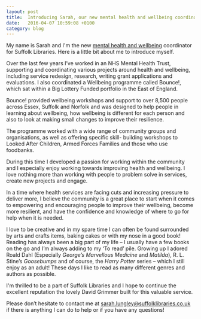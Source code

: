 ```yaml
---
layout: post
title:  Introducing Sarah, our new mental health and wellbeing coordinator
date:   2016-04-07 10:59:08 +0100
category: blog
---
```


My name is Sarah and I'm the new <a href="http://suffolklibraries.co.uk/community-services/mental-health-information-services">mental health and wellbeing</a> coordinator for Suffolk Libraries. Here is a little bit about me to introduce myself.

Over the last few years I’ve worked in an NHS Mental Health Trust, supporting and coordinating various projects around health and wellbeing, including service redesign, research, writing grant applications and evaluations. I also coordinated a Wellbeing programme called Bounce!, which sat within a Big Lottery Funded portfolio in the East of England.

Bounce! provided wellbeing workshops and support to over 8,500 people across Essex, Suffolk and Norfolk and was designed to help people in learning about wellbeing, how wellbeing is different for each person and also to look at making small changes to improve their resilience.

The programme worked with a wide range of community groups and organisations, as well as offering specific skill- building workshops to Looked After Children, Armed Forces Families and those who use foodbanks.

During this time I developed a passion for working within the community and I especially enjoy working towards improving health and wellbeing. I love nothing more than working with people to problem solve in services, create new projects and engage.

In a time where health services are facing cuts and increasing pressure to deliver more, I believe the community is a great place to start when it comes to empowering and encouraging people to improve their wellbeing, become more resilient, and have the confidence and knowledge of where to go for help when it is needed.

I love to be creative and in my spare time I can often be found surrounded by arts and crafts items, baking cakes or with my nose in a good book! Reading has always been a big part of my life – I usually have a few books on the go and I’m always adding to my ‘To read’ pile. Growing up I adored Roald Dahl (Especially <cite>George’s Marvellous Medicine</cite> and <cite>Matilda</cite>), R. L. Stine’s <cite>Goosebumps</cite> and of course, the <cite>Harry Potter</cite> series – which I still enjoy as an adult! These days I like to read as many different genres and authors as possible.

I'm thrilled to be a part of Suffolk Libraries and I hope to continue the excellent reputation the lovely David Grimmer built for this valuable service.

Please don’t hesitate to contact me at sarah.lungley@suffolklibraries.co.uk if there is anything I can do to help or if you have any questions!
